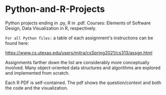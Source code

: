 # Python-and-R-Projects
Python projects ending in .py, R in .pdf. Courses: Elements of Software Design, Data Visualization in R, respectively.

```For all Python files:``` a table of each assignment's instructions can be found here:

https://www.cs.utexas.edu/users/mitra/csSpring2021/cs313/assgn.html

Assignments farther down the list are considerably more conceptually involved. Many object-oriented data structures and algorithms are explored and
implemented from scratch.

Each R PDF is self-contained. The pdf shows the question/context and both the code and the visualization.

